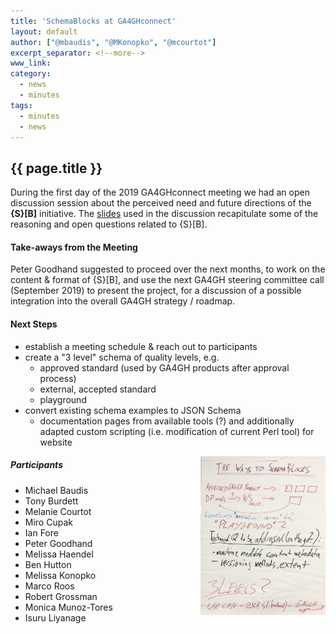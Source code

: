 ```yaml
---
title: 'SchemaBlocks at GA4GHconnect'
layout: default
author: ["@mbaudis", "@MKonopko", "@mcourtot"]
excerpt_separator: <!--more-->
www_link: 
category:
  - news
  - minutes
tags:
  - minutes
  - news
---
```


## {{ page.title }}

During the first day of the 2019 GA4GHconnect meeting we had an open discussion session about the perceived need and future directions of the __{S}[B]__ initiative. The [slides](/pdf/2019-04-29___Courtot-and-Baudis__SB-discussion__slides.pdf) used in the discussion recapitulate some of the reasoning and open questions related to {S}[B].

<!--more-->

#### Take-aways from the Meeting

Peter Goodhand suggested to proceed over the next months, to work on the content & format of {S}[B], and use the next GA4GH steering committee call (September 2019) to present the project, for a discussion of a possible integration into the overall GA4GH strategy / roadmap.

#### Next Steps

* establish a meeting schedule & reach out to participants
* create a "3 level" schema of quality levels, e.g.
    - approved standard (used by GA4GH products after approval process)
    - external, accepted standard
    - playground
* convert existing schema examples to JSON Schema
    - documentation pages from available tools (?) and additionally adapted custom scripting (i.e. modification of current Perl tool) for website

<img src="/assets/img/2019-04-29-sb-flipchart.jpg" style="float: right;" width="200" alt="" />

##### Participants

* Michael Baudis
* Tony Burdett
* Melanie Courtot
* Miro Cupak
* Ian Fore
* Peter Goodhand
* Melissa Haendel
* Ben Hutton
* Melissa Konopko
* Marco Roos
* Robert Grossman
* Monica Munoz-Tores
* Isuru Liyanage
